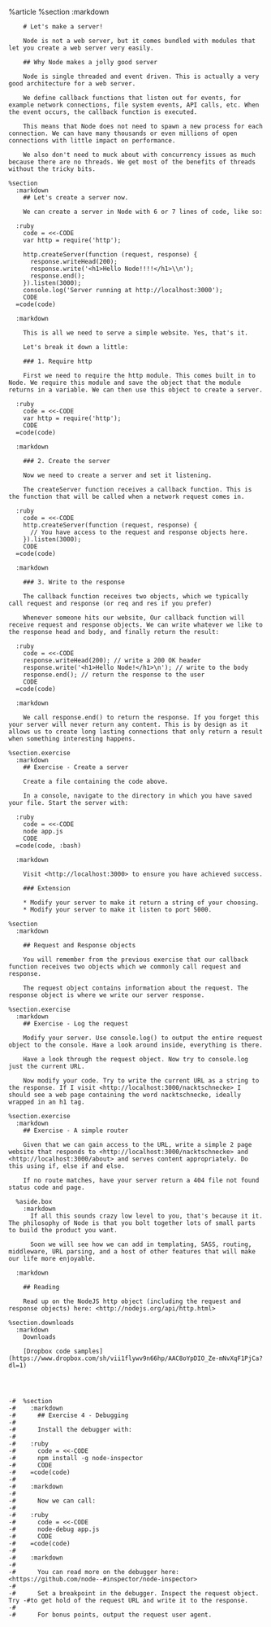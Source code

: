 %article
    %section
      :markdown
  
        # Let's make a server!
  
        Node is not a web server, but it comes bundled with modules that let you create a web server very easily.
  
        ## Why Node makes a jolly good server
  
        Node is single threaded and event driven. This is actually a very good architecture for a web server.
  
        We define callback functions that listen out for events, for example network connections, file system events, API calls, etc. When the event occurs, the callback function is executed.
  
        This means that Node does not need to spawn a new process for each connection. We can have many thousands or even millions of open connections with little impact on performance.
  
        We also don't need to muck about with concurrency issues as much because there are no threads. We get most of the benefits of threads without the tricky bits.
  
    %section
      :markdown
        ## Let's create a server now.
  
        We can create a server in Node with 6 or 7 lines of code, like so:
  
      :ruby
        code = <<-CODE
        var http = require('http');
  
        http.createServer(function (request, response) {
          response.writeHead(200);
          response.write('<h1>Hello Node!!!!</h1>\\n');
          response.end();
        }).listen(3000);
        console.log('Server running at http://localhost:3000');
        CODE
      =code(code)
  
      :markdown
  
        This is all we need to serve a simple website. Yes, that's it.
  
        Let's break it down a little:
  
        ### 1. Require http
  
        First we need to require the http module. This comes built in to Node. We require this module and save the object that the module returns in a variable. We can then use this object to create a server.
  
      :ruby
        code = <<-CODE
        var http = require('http');
        CODE
      =code(code)
  
      :markdown
  
        ### 2. Create the server
  
        Now we need to create a server and set it listening.
  
        The createServer function receives a callback function. This is the function that will be called when a network request comes in.
  
      :ruby
        code = <<-CODE
        http.createServer(function (request, response) {
          // You have access to the request and response objects here.
        }).listen(3000);
        CODE
      =code(code)
  
      :markdown
  
        ### 3. Write to the response
  
        The callback function receives two objects, which we typically call request and response (or req and res if you prefer)
  
        Whenever someone hits our website, Our callback function will receive request and response objects. We can write whatever we like to the response head and body, and finally return the result:
  
      :ruby
        code = <<-CODE
        response.writeHead(200); // write a 200 OK header
        response.write('<h1>Hello Node!</h1>\n'); // write to the body
        response.end(); // return the response to the user
        CODE
      =code(code)
  
      :markdown
  
        We call response.end() to return the response. If you forget this your server will never return any content. This is by design as it allows us to create long lasting connections that only return a result when something interesting happens.
  
    %section.exercise
      :markdown
        ## Exercise - Create a server
  
        Create a file containing the code above.
  
        In a console, navigate to the directory in which you have saved your file. Start the server with:
  
      :ruby
        code = <<-CODE
        node app.js
        CODE
      =code(code, :bash)
  
      :markdown
  
        Visit <http://localhost:3000> to ensure you have achieved success.
  
        ### Extension
  
        * Modify your server to make it return a string of your choosing.
        * Modify your server to make it listen to port 5000.
  
    %section
      :markdown
  
        ## Request and Response objects
  
        You will remember from the previous exercise that our callback function receives two objects which we commonly call request and response.
  
        The request object contains information about the request. The response object is where we write our server response.
  
    %section.exercise
      :markdown
        ## Exercise - Log the request
  
        Modify your server. Use console.log() to output the entire request object to the console. Have a look around inside, everything is there.
  
        Have a look through the request object. Now try to console.log just the current URL.
  
        Now modify your code. Try to write the current URL as a string to the response. If I visit <http://localhost:3000/nacktschnecke> I should see a web page containing the word nacktschnecke, ideally wrapped in an h1 tag.
  
    %section.exercise
      :markdown
        ## Exercise - A simple router
  
        Given that we can gain access to the URL, write a simple 2 page website that responds to <http://localhost:3000/nacktschnecke> and <http://localhost:3000/about> and serves content appropriately. Do this using if, else if and else.
  
        If no route matches, have your server return a 404 file not found status code and page.
  
      %aside.box
        :markdown
          If all this sounds crazy low level to you, that's because it it. The philosophy of Node is that you bolt together lots of small parts to build the product you want.
  
          Soon we will see how we can add in templating, SASS, routing, middleware, URL parsing, and a host of other features that will make our life more enjoyable.
  
      :markdown
  
        ## Reading
  
        Read up on the NodeJS http object (including the request and response objects) here: <http://nodejs.org/api/http.html>
  
    %section.downloads
      :markdown
        Downloads
  
        [Dropbox code samples](https://www.dropbox.com/sh/vii1flywv9n66hp/AAC8oYpDIO_Ze-mNvXqF1PjCa?dl=1)
  
  
  
  
    -#  %section
    -#    :markdown
    -#      ## Exercise 4 - Debugging
    -#
    -#      Install the debugger with:
    -#
    -#    :ruby
    -#      code = <<-CODE
    -#      npm install -g node-inspector
    -#      CODE
    -#    =code(code)
    -#
    -#    :markdown
    -#
    -#      Now we can call:
    -#
    -#    :ruby
    -#      code = <<-CODE
    -#      node-debug app.js
    -#      CODE
    -#    =code(code)
    -#
    -#    :markdown
    -#
    -#      You can read more on the debugger here: <https://github.com/node--#inspector/node-inspector>
    -#
    -#      Set a breakpoint in the debugger. Inspect the request object. Try -#to get hold of the request URL and write it to the response.
    -#
    -#      For bonus points, output the request user agent.
  
  